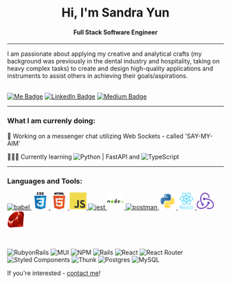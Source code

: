 <h1 align="center">Hi, I'm Sandra Yun</h1>
<h4 align="center">Full Stack Software Engineer</h4>
<hr/>
I am passionate about applying my creative and analytical crafts (my background was previously in the dental industry and hospitality, taking on heavy complex tasks) to create and design high-quality applications and instruments to assist others in achieving their goals/aspirations.<br/><br/>

<p>
<a href="https://sandyml.github.io/sandrayun/"><img src="https://img.shields.io/badge/website-000000?style=for-the-badge&logo=About.me&logoColor=white;logo=Me&amp;link=https://sandyml.github.io/sandrayun/" alt="Me Badge" height="13%" width="13%"></a>
 <a href="https://linkedin.com/in/sandramyun"><img src="https://img.shields.io/badge/-Sandra%20Yun%20-blue?style=plastic&amp;labelColor=blue&amp;logo=LinkedIn&amp;link=https:/linkedin.com/in/sandramyun" alt="LinkedIn Badge" height="13%" width="13%"></a> 
<a href="https://medium.com/sandy_tech"><img src="https://img.shields.io/badge/-Sandra Yun-black?style=plastic&amp;labelColor=black&amp;logo=Medium&amp;link=https://medium.com/sandy_tech" alt="Medium Badge" height="13%" width="13%"></a>
</p>
<hr/>

<!-- Checkout my <a href="https://sandyml.github.io/sandrayun/" target="blank">![My Website](https://img.shields.io/badge/website-000000?style=for-the-badge&logo=my&logoColor=white)</a> -->


<h3>What I am currenly doing: </h3>
💬 Working on a messenger chat utilizing Web Sockets - called 'SAY-MY-AIM'<br/>

👩🏽‍💻 Currently learning ![Python](https://img.shields.io/badge/python-blue) | FastAPI and ![TypeScript](https://img.shields.io/badge/typescript-blue)
<br/>

<hr/>

<h3 align="left">Languages and Tools:</h3>

<p align="left"> <a href="https://babeljs.io/" target="_blank" rel="noreferrer"> <img src="https://www.vectorlogo.zone/logos/babeljs/babeljs-icon.svg" alt="babel" width="40" height="40"/> </a> <a href="https://www.w3schools.com/css/" target="_blank" rel="noreferrer"> <img src="https://raw.githubusercontent.com/devicons/devicon/master/icons/css3/css3-original-wordmark.svg" alt="css3" width="40" height="40"/> </a> <a href="https://www.w3.org/html/" target="_blank" rel="noreferrer"> <img src="https://raw.githubusercontent.com/devicons/devicon/master/icons/html5/html5-original-wordmark.svg" alt="html5" width="40" height="40"/> </a> <a href="https://developer.mozilla.org/en-US/docs/Web/JavaScript" target="_blank" rel="noreferrer"> <img src="https://raw.githubusercontent.com/devicons/devicon/master/icons/javascript/javascript-original.svg" alt="javascript" width="40" height="40"/> </a> <a href="https://jestjs.io" target="_blank" rel="noreferrer"> <img src="https://www.vectorlogo.zone/logos/jestjsio/jestjsio-icon.svg" alt="jest" width="40" height="40"/> </a> <a href="https://nodejs.org" target="_blank" rel="noreferrer"> <img src="https://raw.githubusercontent.com/devicons/devicon/master/icons/nodejs/nodejs-original-wordmark.svg" alt="nodejs" width="40" height="40"/> </a> <a href="https://postman.com" target="_blank" rel="noreferrer"> <img src="https://www.vectorlogo.zone/logos/getpostman/getpostman-icon.svg" alt="postman" width="40" height="40"/> </a> <a href="https://www.python.org" target="_blank" rel="noreferrer"> <img src="https://raw.githubusercontent.com/devicons/devicon/master/icons/python/python-original.svg" alt="python" width="40" height="40"/> </a> <a href="https://reactjs.org/" target="_blank" rel="noreferrer"> <img src="https://raw.githubusercontent.com/devicons/devicon/master/icons/react/react-original-wordmark.svg" alt="react" width="40" height="40"/> </a> <a href="https://redux.js.org" target="_blank" rel="noreferrer"> <img src="https://raw.githubusercontent.com/devicons/devicon/master/icons/redux/redux-original.svg" alt="redux" width="40" height="40"/> </a> <a href="https://www.ruby-lang.org/en/" target="_blank" rel="noreferrer"> <img src="https://raw.githubusercontent.com/devicons/devicon/master/icons/ruby/ruby-original.svg" alt="ruby" width="40" height="40"/> </a> </p>
<br/>

![RubyonRails](https://img.shields.io/badge/Ruby_on_Rails-CC0000?style=for-the-badge&logo=ruby-on-rails&logoColor=white)&nbsp;![MUI](https://img.shields.io/badge/MUI-%230081CB.svg?style=for-the-badge&logo=material-ui&logoColor=white)&nbsp;![NPM](https://img.shields.io/badge/NPM-%23000000.svg?style=for-the-badge&logo=npm&logoColor=white)&nbsp;![Rails](https://img.shields.io/badge/rails-%23CC0000.svg?style=for-the-badge&logo=ruby-on-rails&logoColor=white)&nbsp;![React](https://img.shields.io/badge/react-%2320232a.svg?style=for-the-badge&logo=react&logoColor=%2361DAFB)&nbsp;![React Router](https://img.shields.io/badge/React_Router-CA4245?style=for-the-badge&logo=react-router&logoColor=white)&nbsp;![Styled Components](https://img.shields.io/badge/styled--components-DB7093?style=for-the-badge&logo=styled-components&logoColor=white)&nbsp;![Thunk](https://img.shields.io/badge/thunk-%2300f.svg?style=for-the-badge&logo=thunk&logoColor=purple)&nbsp;![Postgres](https://img.shields.io/badge/postgres-%23316192.svg?style=for-the-badge&logo=postgresql&logoColor=white)&nbsp;![MySQL](https://img.shields.io/badge/mysql-%2300f.svg?style=for-the-badge&logo=mysql&logoColor=white)
   

<!-- <h3 align="left">Connect with me:</h3>
 <p>
   <a href="https://linkedin.com/in/sandramyun"><img src="https://img.shields.io/badge/-Sandra%20Yun%20-blue?style=plastic&amp;labelColor=blue&amp;logo=LinkedIn&amp;link=https:/linkedin.com/in/sandramyun" alt="LinkedIn Badge" height="13%" width="13%"></a> 
<a href="https://medium.com/sandy_tech"><img src="https://img.shields.io/badge/-Sandra Yun-black?style=plastic&amp;labelColor=black&amp;logo=Medium&amp;link=https://medium.com/sandy_tech" alt="Medium Badge" height="13%" width="13%"></a>
   </p> -->
   
If you're interested - <a href="mailto:sandramayla@gmail.com, sandrayun.tech@gmail.com?subject=We want to work with you!" target="blank">contact me</a>!
<!-- <p align="left">
<a href="https://linkedin.com/in/https://www.linkedin.com/in/sandra-yun-aba132272/" target="blank"><img align="center" src="https://raw.githubusercontent.com/rahuldkjain/github-profile-readme-generator/master/src/images/icons/Social/linked-in-alt.svg" alt="https://www.linkedin.com/in/sandra-yun-aba132272/" height="30" width="40" /></a>
<a href="https://medium.com/sandy_tech" target="blank"><img align="center" src="https://raw.githubusercontent.com/rahuldkjain/github-profile-readme-generator/master/src/images/icons/Social/medium.svg" alt="sandy_tech" height="30" width="40" /></a>
</p> -->




<!-- [![LinkedIn](https://img.shields.io/badge/LinkedIn-%230077B5.svg?logo=linkedin&logoColor=white)](https://linkedin.com/in/) [![Medium](https://img.shields.io/badge/Medium-12100E?logo=medium&logoColor=white)](https://medium.com/@sandy-tech) -->
